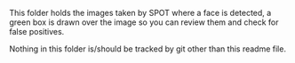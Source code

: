 This folder holds the images taken by SPOT where a face is detected, a green box is drawn over the image so you can review them and check for false positives.

Nothing in this folder is/should be tracked by git other than this readme file.